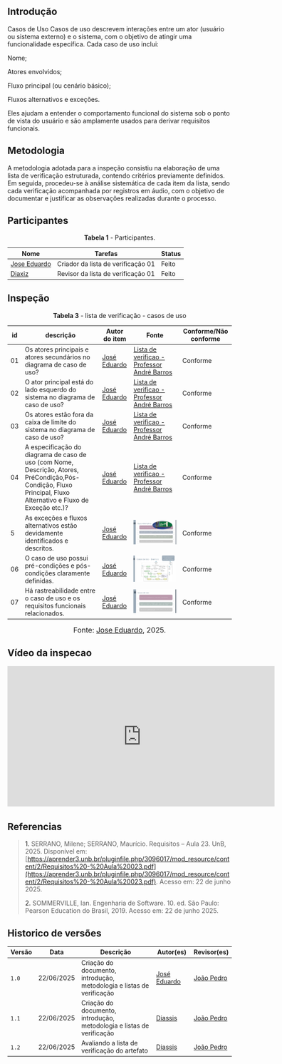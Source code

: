 ## Introdução 
Casos de Uso
Casos de uso descrevem interações entre um ator (usuário ou sistema externo) e o sistema, com o objetivo de atingir uma funcionalidade específica. Cada caso de uso inclui:

Nome;

Atores envolvidos;

Fluxo principal (ou cenário básico);

Fluxos alternativos e exceções.

Eles ajudam a entender o comportamento funcional do sistema sob o ponto de vista do usuário e são amplamente usados para derivar requisitos funcionais.

## Metodologia 
A metodologia adotada para a inspeção consistiu na elaboração de uma lista de verificação estruturada, contendo critérios previamente definidos. Em seguida, procedeu-se à análise sistemática de cada item da lista, sendo cada verificação acompanhada por registros em áudio, com o objetivo de documentar e justificar as observações realizadas durante o processo.



## Participantes 

<p style="text-align: center"><b>Tabela 1</b> - Participantes.</p>

| Nome                                               | Tarefas                            | Status  | 
| -------------------------------------------------- | ---------------------------------- | ------- | 
| [Jose Eduardo](https://github.com/jevprado)         | Criador da lista de verificação 01 | Feito   | 
| [Diaxiz](https://github.com/Diaxiz)               | Revisor da lista de verificação 01 | Feito | 

## Inspeção 

<p style="text-align: center"><b>Tabela 3</b> - lista de verificação - casos de uso</p>

| id    | descrição                                                                                    | Autor do item      | Fonte                                                                                  | Conforme/Não conforme |
| ----- | -------------------------------------------------------------------------------------------- | ------------------ | -------------------------------------------------------------------------------------- | --------------------- |
| 01 | Os atores principais e atores secundários no diagrama de caso de uso?   | [José Eduardo](https://github.com/jevprado) | [Lista de verificao - Professor André Barros]() |         Conforme              |
| 02 | O ator principal está do lado esquerdo do sistema no diagrama de caso de uso?             | [José Eduardo](https://github.com/jevprado) | [Lista de verificao - Professor André Barros]()                                |      Conforme                  |
| 03 | Os atores estão fora da caixa de limite do sistema no diagrama de caso de uso?                 |[José Eduardo](https://github.com/jevprado) | [Lista de verificao - Professor André Barros]()                     |       Conforme                 |
| 04 | A especificação do diagrama de caso de uso (com Nome, Descrição, Atores, PréCondição,Pós-Condição,  Fluxo Principal, Fluxo Alternativo e Fluxo de Exceção etc.)?          | [José Eduardo](https://github.com/jevprado) | [Lista de verificao - Professor André Barros]()                  |    Conforme                    |
| 5 | As exceções e fluxos alternativos estão devidamente identificados e descritos.                     | [José Eduardo](https://github.com/jevprado) | ![](../../assets/docs-verificacao/fluxo-alt.png)            |     Conforme                   |
| 06 | 	O caso de uso possui pré-condições e pós-condições claramente definidas. | [José Eduardo](https://github.com/jevprado) | ![](../../assets/docs-verificacao/uc02.png)|     Conforme                   |
| 07 | 	Há rastreabilidade entre o caso de uso e os requisitos funcionais relacionados. | [José Eduardo](https://github.com/jevprado) | ![](../../assets/docs-verificacao/uc01.png)                   |   Conforme 

<font size="3"><p style="text-align: center">Fonte: [Jose Eduardo](https://github.com/jevprado), 2025.</p></font>

## Vídeo da inspecao 

<iframe width="600" height="315" 
        src="https://www.youtube.com/embed/WD8WAtfV0u4" 
        title="YouTube video player" 
        frameborder="0" 
        allow="accelerometer; autoplay; clipboard-write; encrypted-media; gyroscope; picture-in-picture; web-share" 
        referrerpolicy="strict-origin-when-cross-origin" 
        allowfullscreen>
</iframe>


## Referencias 

> <a>1.</a> SERRANO, Milene; SERRANO, Maurício. Requisitos – Aula 23. UnB, 2025. Disponível em: [https://aprender3.unb.br/pluginfile.php/3096017/mod_resource/content/2/Requisitos%20-%20Aula%20023.pdf](https://aprender3.unb.br/pluginfile.php/3096017/mod_resource/content/2/Requisitos%20-%20Aula%20023.pdf). Acesso em: 22 de junho 2025.
>
><a>2.</a> SOMMERVILLE, Ian. Engenharia de Software. 10. ed. São Paulo: Pearson Education do Brasil, 2019. Acesso em: 22 de junho 2025.
>

## Historico de versões

| Versão | Data       | Descrição                                      | Autor(es)                                      | Revisor(es)                                    |
| ------ | ---------- | ---------------------------------------------- | ---------------------------------------------- | ---------------------------------------------- |
| `1.0`   | 22/06/2025 | Criação do documento, introdução, metodologia e listas de verificação | [José Eduardo](https://github.com/jevprado)    |  [João Pedro](https://github.com/JpRodrigues2) |
| `1.1`   | 22/06/2025 | Criação do documento, introdução, metodologia e listas de verificação | [Diassis](https://github.com/Diaxiz)    | [João Pedro](https://github.com/JpRodrigues2) |
| `1.2`   | 22/06/2025 | Avaliando a lista de verificação do artefato | [Diassis](https://github.com/Diaxiz)    | [João Pedro](https://github.com/JpRodrigues2) |

